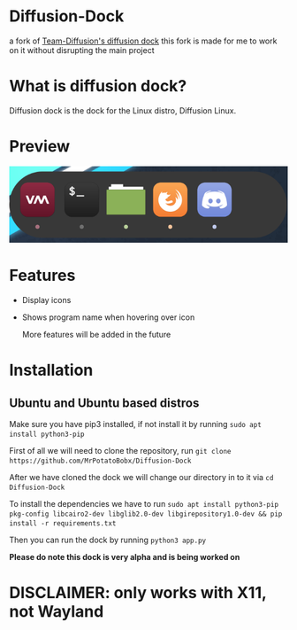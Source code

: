 # Diffusion-Dock
a fork of [Team-Diffusion's diffusion dock](https://github.com/Team-Diffusion/Diffusion-Dock)
this fork is made for me to work on it without disrupting the main project
# What is diffusion dock?
Diffusion dock is the dock for the Linux distro, Diffusion Linux.
# Preview 
![](readme_images/example.png)
# Features
* Display icons
* Shows program name when hovering over icon
  
  More features will be added in the future
# Installation
 
 ## Ubuntu and Ubuntu based distros
   Make sure you have pip3 installed, if not install it by running `sudo apt install python3-pip`
   
   First of all we will need to clone the repository, run `git clone https://github.com/MrPotatoBobx/Diffusion-Dock`
   
   After we have cloned the dock we will change our directory in to it via `cd Diffusion-Dock`
   
   To install the dependencies we have to run `sudo apt install python3-pip pkg-config libcairo2-dev libglib2.0-dev libgirepository1.0-dev && pip install -r requirements.txt`
   
   Then you can run the dock by running `python3 app.py`
   
   **Please do note this dock is very alpha and is being worked on**
     
   # DISCLAIMER: only works with X11, not Wayland
